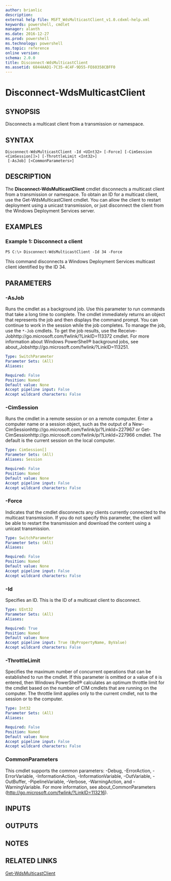 ```yaml
---
author: brianlic
description: 
external help file: MSFT_WdsMulticastClient_v1.0.cdxml-help.xml
keywords: powershell, cmdlet
manager: alanth
ms.date: 2016-12-27
ms.prod: powershell
ms.technology: powershell
ms.topic: reference
online version: 
schema: 2.0.0
title: Disconnect-WdsMulticastClient
ms.assetid: 6844AAD1-7C35-4C4F-9D55-FE60358CBFF0
---
```


# Disconnect-WdsMulticastClient

## SYNOPSIS
Disconnects a multicast client from a transmission or namespace.

## SYNTAX

```
Disconnect-WdsMulticastClient -Id <UInt32> [-Force] [-CimSession <CimSession[]>] [-ThrottleLimit <Int32>]
 [-AsJob] [<CommonParameters>]
```

## DESCRIPTION
The **Disconnect-WdsMulticastClient** cmdlet disconnects a multicast client from a transmission or namespace.
To obtain an ID for a multicast client, use the Get-WdsMulticastClient cmdlet.
You can allow the client to restart deployment using a unicast transmission, or just disconnect the client from the Windows Deployment Services server.

## EXAMPLES

### Example 1: Disconnect a client
```
PS C:\> Disconnect-WdsMulticastClient -Id 34 -Force
```

This command disconnects a Windows Deployment Services multicast client identified by the ID 34.

## PARAMETERS

### -AsJob
Runs the cmdlet as a background job.
Use this parameter to run commands that take a long time to complete. 
 The cmdlet immediately returns an object that represents the job and then displays the command prompt.
You can continue to work in the session while the job completes.
To manage the job, use the `*-Job` cmdlets.
To get the job results, use the Receive-Jobhttp://go.microsoft.com/fwlink/?LinkID=113372 cmdlet. 
 For more information about Windows PowerShell® background jobs, see about_Jobshttp://go.microsoft.com/fwlink/?LinkID=113251.

```yaml
Type: SwitchParameter
Parameter Sets: (All)
Aliases: 

Required: False
Position: Named
Default value: None
Accept pipeline input: False
Accept wildcard characters: False
```

### -CimSession
Runs the cmdlet in a remote session or on a remote computer.
Enter a computer name or a session object, such as the output of a New-CimSessionhttp://go.microsoft.com/fwlink/p/?LinkId=227967 or Get-CimSessionhttp://go.microsoft.com/fwlink/p/?LinkId=227966 cmdlet.
The default is the current session on the local computer.

```yaml
Type: CimSession[]
Parameter Sets: (All)
Aliases: Session

Required: False
Position: Named
Default value: None
Accept pipeline input: False
Accept wildcard characters: False
```

### -Force
Indicates that the cmdlet disconnects any clients currently connected to the multicast transmission.
If you do not specify this parameter, the client will be able to restart the transmission and download the content using a unicast transmission.

```yaml
Type: SwitchParameter
Parameter Sets: (All)
Aliases: 

Required: False
Position: Named
Default value: None
Accept pipeline input: False
Accept wildcard characters: False
```

### -Id
Specifies an ID.
This is the ID of a multicast client to disconnect.

```yaml
Type: UInt32
Parameter Sets: (All)
Aliases: 

Required: True
Position: Named
Default value: None
Accept pipeline input: True (ByPropertyName, ByValue)
Accept wildcard characters: False
```

### -ThrottleLimit
Specifies the maximum number of concurrent operations that can be established to run the cmdlet.
If this parameter is omitted or a value of `0` is entered, then Windows PowerShell® calculates an optimum throttle limit for the cmdlet based on the number of CIM cmdlets that are running on the computer.
The throttle limit applies only to the current cmdlet, not to the session or to the computer.

```yaml
Type: Int32
Parameter Sets: (All)
Aliases: 

Required: False
Position: Named
Default value: None
Accept pipeline input: False
Accept wildcard characters: False
```

### CommonParameters
This cmdlet supports the common parameters: -Debug, -ErrorAction, -ErrorVariable, -InformationAction, -InformationVariable, -OutVariable, -OutBuffer, -PipelineVariable, -Verbose, -WarningAction, and -WarningVariable. For more information, see about_CommonParameters (http://go.microsoft.com/fwlink/?LinkID=113216).

## INPUTS

## OUTPUTS

## NOTES

## RELATED LINKS

[Get-WdsMulticastClient](./Get-WdsMulticastClient.md)

